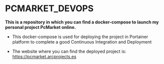 # PCMARKET_DEVOPS
**This is a repository in which you can find a docker-compose to launch my personal project PcMarket online.**

- This docker-compose is used for deploying the project in Portainer platform to complete a good Continuous Integration and Deployment

- The website where you can find the deployed project is: https://pcmarket.arcprojects.es
